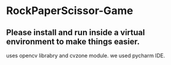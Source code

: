 # RockPaperScissor-Game
## Please install and run inside a virtual environment to make things easier.
uses opencv librabry and cvzone module.
we used pycharm IDE.
